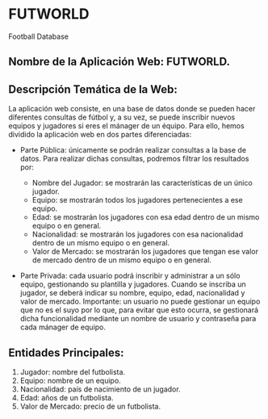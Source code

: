 # **FUTWORLD**

Football Database

## Nombre de la Aplicación Web: FUTWORLD.

## Descripción Temática de la Web:

La aplicación web consiste, en una base de datos donde se pueden hacer diferentes consultas de fútbol y, a su vez, se puede inscribir nuevos equipos y jugadores si eres el mánager de un équipo. Para ello, hemos dividido la aplicación web en dos partes diferenciadas:

* Parte Pública: únicamente se podrán realizar consultas a la base de datos. Para realizar dichas consultas, podremos filtrar los resultados por:

	+ Nombre del Jugador: se mostrarán las características de un único jugador.
	+ Equipo: se mostrarán todos los jugadores pertenecientes a ese equipo.
	+ Edad: se mostrarán los jugadores con esa edad dentro de un mismo equipo o en general.
	+ Nacionalidad: se mostrarán los jugadores con esa nacionalidad dentro de un mismo equipo o en general.
	+ Valor de Mercado: se mostrarán los jugadores que tengan ese valor de mercado dentro de un mismo equipo o en general.

* Parte Privada: cada usuario podrá inscribir y administrar a un sólo equipo, gestionando su plantilla y jugadores. Cuando se inscriba un jugador, se deberá indicar su nombre, equipo, edad, nacionalidad y valor de mercado. Importante: un usuario no puede gestionar un equipo que no es el suyo por lo que, para evitar que esto ocurra, se gestionará dicha funcionalidad mediante un nombre de usuario y contraseña para cada mánager de equipo.

## Entidades Principales:

1. Jugador: nombre del futbolista.
2. Equipo: nombre de un equipo.
3. Nacionalidad: país de nacimiento de un jugador.
4. Edad: años de un futbolista.
5. Valor de Mercado: precio de un futbolista.
